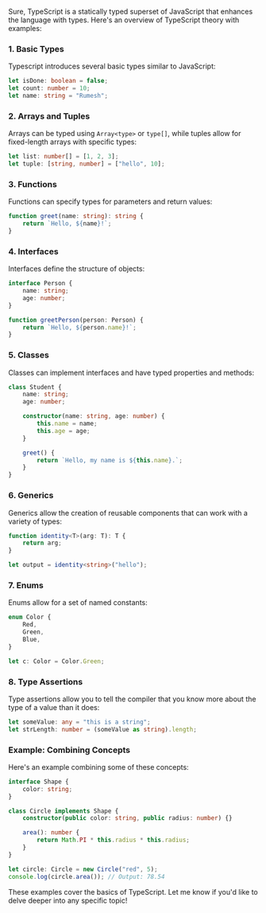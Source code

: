 Sure, TypeScript is a statically typed superset of JavaScript that enhances the language with types. Here's an overview of TypeScript theory with examples:

### 1. Basic Types

Typescript introduces several basic types similar to JavaScript:

```typescript
let isDone: boolean = false;
let count: number = 10;
let name: string = "Rumesh";
```

### 2. Arrays and Tuples

Arrays can be typed using `Array<type>` or `type[]`, while tuples allow for fixed-length arrays with specific types:

```typescript
let list: number[] = [1, 2, 3];
let tuple: [string, number] = ["hello", 10];
```

### 3. Functions

Functions can specify types for parameters and return values:

```typescript
function greet(name: string): string {
    return `Hello, ${name}!`;
}
```

### 4. Interfaces

Interfaces define the structure of objects:

```typescript
interface Person {
    name: string;
    age: number;
}

function greetPerson(person: Person) {
    return `Hello, ${person.name}!`;
}
```

### 5. Classes

Classes can implement interfaces and have typed properties and methods:

```typescript
class Student {
    name: string;
    age: number;

    constructor(name: string, age: number) {
        this.name = name;
        this.age = age;
    }

    greet() {
        return `Hello, my name is ${this.name}.`;
    }
}
```

### 6. Generics

Generics allow the creation of reusable components that can work with a variety of types:

```typescript
function identity<T>(arg: T): T {
    return arg;
}

let output = identity<string>("hello");
```

### 7. Enums

Enums allow for a set of named constants:

```typescript
enum Color {
    Red,
    Green,
    Blue,
}

let c: Color = Color.Green;
```

### 8. Type Assertions

Type assertions allow you to tell the compiler that you know more about the type of a value than it does:

```typescript
let someValue: any = "this is a string";
let strLength: number = (someValue as string).length;
```

### Example: Combining Concepts

Here's an example combining some of these concepts:

```typescript
interface Shape {
    color: string;
}

class Circle implements Shape {
    constructor(public color: string, public radius: number) {}

    area(): number {
        return Math.PI * this.radius * this.radius;
    }
}

let circle: Circle = new Circle("red", 5);
console.log(circle.area()); // Output: 78.54
```

These examples cover the basics of TypeScript. Let me know if you'd like to delve deeper into any specific topic!
